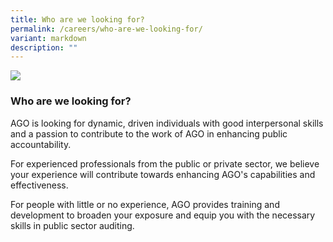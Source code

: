 ```yaml
---
title: Who are we looking for?
permalink: /careers/who-are-we-looking-for/
variant: markdown
description: ""
---
```

![](/images/Who%20are%20we%20looking%20for.png)

### Who are we looking for? 

AGO is looking for dynamic, driven individuals with good interpersonal skills and a passion to contribute to the work of AGO in enhancing public accountability.

For experienced professionals from the public or private sector, we believe your experience will contribute towards enhancing AGO's capabilities and effectiveness.

For people with little or no experience, AGO provides training and development to broaden your exposure and equip you with the necessary skills in public sector auditing.